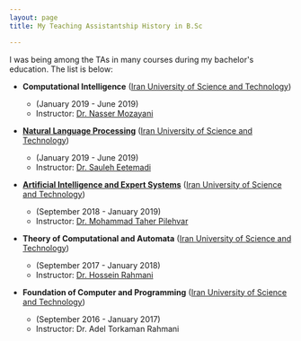 ```yaml
---
layout: page
title: My Teaching Assistantship History in B.Sc

---
```

I was being among the TAs in many courses during my bachelor's education. The list is below:

* __Computational Intelligence__ ([Iran University of Science and Technology](http://www.iust.ac.ir/en))
  - (January 2019 - June 2019)
  - Instructor: [Dr. Nasser Mozayani](https://scholar.google.com/citations?user=LAAM5tEAAAAJ&hl=en)

* __[Natural Language Processing](https://sauleh.github.io/nlp97/)__ ([Iran University of Science and Technology](http://www.iust.ac.ir/en))
  - (January 2019 - June 2019)
  - Instructor: [Dr. Sauleh Eetemadi](https://sauleh.github.io/)

* __[Artificial Intelligence and Expert Systems](https://iust-courses.github.io/ai97/)__ ([Iran University of Science and Technology](http://www.iust.ac.ir/en))
  - (September 2018 - January 2019)
  - Instructor: [Dr. Mohammad Taher Pilehvar](https://pilehvar.github.io/)
  
* __Theory of Computational and Automata__ ([Iran University of Science and Technology](http://www.iust.ac.ir/en))
  - (September 2017 - January 2018)
  - Instructor: [Dr. Hossein Rahmani](https://scholar.google.com/citations?user=QG0zenkAAAAJ&hl=en)
  
* __Foundation of Computer and Programming__ ([Iran University of Science and Technology](http://www.iust.ac.ir/en))
  - (September 2016 - January 2017)
  - Instructor: Dr. Adel Torkaman Rahmani 



